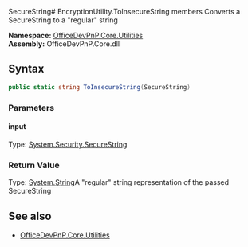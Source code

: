 SecureString# EncryptionUtility.ToInsecureString members
Converts a SecureString to a "regular" string  

**Namespace:** [OfficeDevPnP.Core.Utilities](OfficeDevPnP.Core.Utilities.md)  
**Assembly:** OfficeDevPnP.Core.dll  
## Syntax
```C#
public static string ToInsecureString(SecureString)
```
### Parameters
#### input
Type: [System.Security.SecureString](System.Security.SecureString.md) 
#### 
### Return Value
Type: [System.String](System.String.md)A "regular" string representation of the passed SecureString
## See also
- [OfficeDevPnP.Core.Utilities](OfficeDevPnP.Core.Utilities.md)
